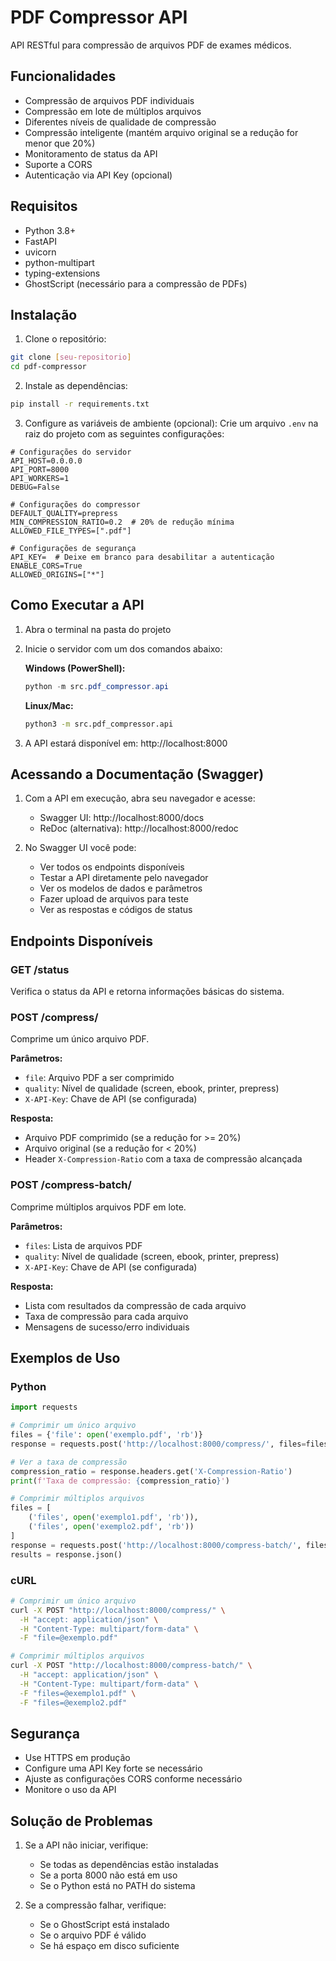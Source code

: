 # PDF Compressor API

API RESTful para compressão de arquivos PDF de exames médicos.

## Funcionalidades

- Compressão de arquivos PDF individuais
- Compressão em lote de múltiplos arquivos
- Diferentes níveis de qualidade de compressão
- Compressão inteligente (mantém arquivo original se a redução for menor que 20%)
- Monitoramento de status da API
- Suporte a CORS
- Autenticação via API Key (opcional)

## Requisitos

- Python 3.8+
- FastAPI
- uvicorn
- python-multipart
- typing-extensions
- GhostScript (necessário para a compressão de PDFs)

## Instalação

1. Clone o repositório:
```bash
git clone [seu-repositorio]
cd pdf-compressor
```

2. Instale as dependências:
```bash
pip install -r requirements.txt
```

3. Configure as variáveis de ambiente (opcional):
Crie um arquivo `.env` na raiz do projeto com as seguintes configurações:

```env
# Configurações do servidor
API_HOST=0.0.0.0
API_PORT=8000
API_WORKERS=1
DEBUG=False

# Configurações do compressor
DEFAULT_QUALITY=prepress
MIN_COMPRESSION_RATIO=0.2  # 20% de redução mínima
ALLOWED_FILE_TYPES=[".pdf"]

# Configurações de segurança
API_KEY=  # Deixe em branco para desabilitar a autenticação
ENABLE_CORS=True
ALLOWED_ORIGINS=["*"]
```

## Como Executar a API

1. Abra o terminal na pasta do projeto

2. Inicie o servidor com um dos comandos abaixo:

   **Windows (PowerShell):**
   ```powershell
   python -m src.pdf_compressor.api
   ```
   
   **Linux/Mac:**
   ```bash
   python3 -m src.pdf_compressor.api
   ```

3. A API estará disponível em: http://localhost:8000

## Acessando a Documentação (Swagger)

1. Com a API em execução, abra seu navegador e acesse:
   - Swagger UI: http://localhost:8000/docs
   - ReDoc (alternativa): http://localhost:8000/redoc

2. No Swagger UI você pode:
   - Ver todos os endpoints disponíveis
   - Testar a API diretamente pelo navegador
   - Ver os modelos de dados e parâmetros
   - Fazer upload de arquivos para teste
   - Ver as respostas e códigos de status

## Endpoints Disponíveis

### GET /status
Verifica o status da API e retorna informações básicas do sistema.

### POST /compress/
Comprime um único arquivo PDF.

**Parâmetros:**
- `file`: Arquivo PDF a ser comprimido
- `quality`: Nível de qualidade (screen, ebook, printer, prepress)
- `X-API-Key`: Chave de API (se configurada)

**Resposta:**
- Arquivo PDF comprimido (se a redução for >= 20%)
- Arquivo original (se a redução for < 20%)
- Header `X-Compression-Ratio` com a taxa de compressão alcançada

### POST /compress-batch/
Comprime múltiplos arquivos PDF em lote.

**Parâmetros:**
- `files`: Lista de arquivos PDF
- `quality`: Nível de qualidade (screen, ebook, printer, prepress)
- `X-API-Key`: Chave de API (se configurada)

**Resposta:**
- Lista com resultados da compressão de cada arquivo
- Taxa de compressão para cada arquivo
- Mensagens de sucesso/erro individuais

## Exemplos de Uso

### Python
```python
import requests

# Comprimir um único arquivo
files = {'file': open('exemplo.pdf', 'rb')}
response = requests.post('http://localhost:8000/compress/', files=files)

# Ver a taxa de compressão
compression_ratio = response.headers.get('X-Compression-Ratio')
print(f'Taxa de compressão: {compression_ratio}')

# Comprimir múltiplos arquivos
files = [
    ('files', open('exemplo1.pdf', 'rb')),
    ('files', open('exemplo2.pdf', 'rb'))
]
response = requests.post('http://localhost:8000/compress-batch/', files=files)
results = response.json()
```

### cURL
```bash
# Comprimir um único arquivo
curl -X POST "http://localhost:8000/compress/" \
  -H "accept: application/json" \
  -H "Content-Type: multipart/form-data" \
  -F "file=@exemplo.pdf"

# Comprimir múltiplos arquivos
curl -X POST "http://localhost:8000/compress-batch/" \
  -H "accept: application/json" \
  -H "Content-Type: multipart/form-data" \
  -F "files=@exemplo1.pdf" \
  -F "files=@exemplo2.pdf"
```

## Segurança

- Use HTTPS em produção
- Configure uma API Key forte se necessário
- Ajuste as configurações CORS conforme necessário
- Monitore o uso da API

## Solução de Problemas

1. Se a API não iniciar, verifique:
   - Se todas as dependências estão instaladas
   - Se a porta 8000 não está em uso
   - Se o Python está no PATH do sistema

2. Se a compressão falhar, verifique:
   - Se o GhostScript está instalado
   - Se o arquivo PDF é válido
   - Se há espaço em disco suficiente